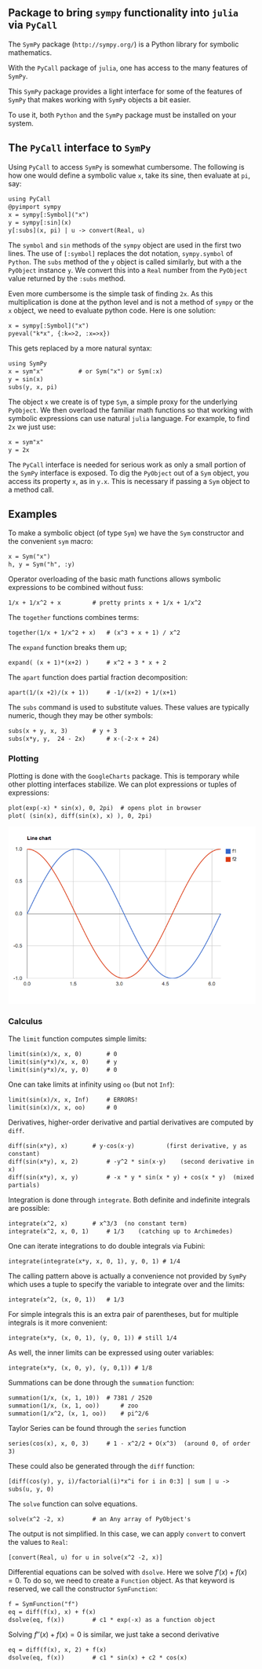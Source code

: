 ## Package to bring `sympy` functionality into `julia` via `PyCall`

The `SymPy` package  (`http://sympy.org/`)  is a Python library for symbolic mathematics. 

With the `PyCall` package of `julia`, one has access to the many features of `SymPy`. 

This `SymPy` package provides a light interface for some of the features of `SymPy` that makes working with `SymPy` objects a bit easier.

To use it, both `Python` and the `SymPy` package must be installed on your system.


## The `PyCall` interface to `SymPy`

Using `PyCall` to access `SymPy` is somewhat cumbersome. The following is how one would define a symbolic value `x`, take its sine, then evaluate at `pi`, say:

```
using PyCall
@pyimport sympy
x = sympy[:Symbol]("x")
y = sympy[:sin](x)
y[:subs](x, pi) | u -> convert(Real, u)
```

The `symbol` and `sin` methods of the `sympy` object are used in the first two lines. The use of `[:symbol]` replaces the dot notation, `sympy.symbol` of `Python`. The `subs` method of the `y` object is called similarly, but with a the `PyObject` instance `y`. We convert this into a `Real` number from the `PyObject` value returned by the `:subs` method.


Even more cumbersome is the simple task of finding `2x`. As this multiplication is done at the python level and is not a method of `sympy` or the `x` object, we need to evaluate python code. Here is one solution:

```
x = sympy[:Symbol]("x")
pyeval("k*x", {:k=>2, :x=>x})
```

This gets replaced by a more natural syntax:

```
using SymPy
x = sym"x"			# or Sym("x") or Sym(:x)
y = sin(x)
subs(y, x, pi)
```

The object `x` we create is of type `Sym`, a simple proxy for the underlying `PyObject`. We then overload the familiar math functions so that working with symbolic expressions can use natural `julia` language. For example, to find `2x` we just use:

```
x = sym"x"
y = 2x
```

The `PyCall` interface is needed for serious work as only a small portion of the `SymPy` interface is exposed.  To dig the `PyObject` out of a `Sym` object, you access its property `x`, as in `y.x`. This is necessary if passing a `Sym` object to a method call.

## Examples

To make a symbolic object (of type `Sym`) we have the `Sym` constructor and the convenient `sym` macro:

```
x = Sym("x")
h, y = Sym("h", :y)
```

Operator overloading of the basic math functions allows symbolic expressions to be combined without fuss:

```
1/x + 1/x^2 + x			# pretty prints x + 1/x + 1/x^2
```


The `together` functions combines terms:

```
together(1/x + 1/x^2 + x)	# (x^3 + x + 1) / x^2
```

The `expand` function breaks them up;

```
expand( (x + 1)*(x+2) )		# x^2 + 3 * x + 2
```

The `apart` function does partial fraction decomposition:

```
apart(1/(x +2)/(x + 1))		# -1/(x+2) + 1/(x+1)
```


The `subs` command is used to substitute values. These values are typically numeric, though they may be other symbols:

```
subs(x + y, x, 3)		# y + 3
subs(x*y, y,  24 - 2x) 		# x⋅(-2⋅x + 24)
```

### Plotting

Plotting is done with the `GoogleCharts` package. This is temporary while other plotting interfaces stabilize. We can plot expressions or tuples of expressions:

```
plot(exp(-x) * sin(x), 0, 2pi)	# opens plot in browser
plot( (sin(x), diff(sin(x), x) ), 0, 2pi)
```

<img src="charts-plot.png"></img>

### Calculus

The `limit` function computes simple limits:

```
limit(sin(x)/x, x, 0)		# 0
limit(sin(y*x)/x, x, 0)		# y
limit(sin(y*x)/x, y, 0) 	# 0
```

One can take limits at infinity using `oo` (but not `Inf`):

```
limit(sin(x)/x, x, Inf)		# ERRORS!
limit(sin(x)/x, x, oo)		# 0
```

Derivatives, higher-order derivative and partial derivatives are computed by `diff`. 

```
diff(sin(x*y), x)		# y⋅cos(x⋅y)         (first derivative, y as constant)
diff(sin(x*y), x, 2)		# -y^2 * sin(x⋅y)    (second derivative in x)
diff(sin(x*y), x, y)		# -x * y * sin(x * y) + cos(x * y)  (mixed partials)
```


Integration is done through `integrate`. Both definite and indefinite integrals are possible:

```
integrate(x^2, x)		# x^3/3  (no constant term)
integrate(x^2, x, 0, 1)		# 1/3    (catching up to Archimedes)
```

One can iterate integrations to do double integrals via Fubini:

```
integrate(integrate(x*y, x, 0, 1), y, 0, 1) # 1/4
```

The calling pattern above is actually a convenience not provided by `SymPy` which uses a tuple to specify the variable to integrate over and the limits:

```
integrate(x^2, (x, 0, 1))	# 1/3
```


For simple integrals this is an extra pair of parentheses, but for multiple integrals is it more convenient:

```
integrate(x*y, (x, 0, 1), (y, 0, 1)) # still 1/4
```

As well, the inner limits can be expressed using outer variables:
```
integrate(x*y, (x, 0, y), (y, 0,1)) # 1/8
```


Summations can be done through the `summation` function:

```
summation(1/x, (x, 1, 10))	# 7381 / 2520
summation(1/x, (x, 1, oo))      # zoo
summation(1/x^2, (x, 1, oo))	# pi^2/6
```

Taylor Series can be found through the `series` function

```
series(cos(x), x, 0, 3)		# 1 - x^2/2 + O(x^3)  (around 0, of order 3)
```

These could also be generated through the `diff` function:

```
[diff(cos(y), y, i)/factorial(i)*x^i for i in 0:3] | sum | u -> subs(u, y, 0)
```

The `solve` function can solve equations.

```
solve(x^2 -2, x)		# an Any array of PyObject's
```

The output is not simplified. In this case, we can apply `convert` to convert the values to `Real`:

```
[convert(Real, u) for u in solve(x^2 -2, x)]
```

Differential equations can be solved with `dsolve`. Here we solve $f'(x) + f(x) = 0$. To do so, we need to create a `Function` object. As that keyword is reserved, we call the constructor `SymFunction`:

```
f = SymFunction("f")
eq = diff(f(x), x) + f(x)
dsolve(eq, f(x))		# c1 * exp(-x) as a function object
```	     

Solving $f''(x) + f(x) = 0$ is similar, we just take a second derivative

```
eq = diff(f(x), x, 2) + f(x)
dsolve(eq, f(x))		# c1 * sin(x) + c2 * cos(x)
```
















